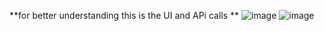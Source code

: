**for better understanding this is the UI and APi calls **
![image](https://github.com/user-attachments/assets/e5b33523-0552-4a1c-9905-af408724261b)
![image](https://github.com/user-attachments/assets/6b41e5a1-c7fa-40f6-b004-3ca6b159a44e)
